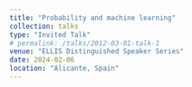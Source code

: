 ```yaml
---
title: "Probability and machine learning"
collection: talks
type: "Invited Talk"
# permalink: /talks/2012-03-01-talk-1
venue: "ELLIS Distinguished Speaker Series"
date: 2024-02-06
location: "Alicante, Spain"
---
```

<!-- <span style="font-size: 0.9em;"> Presenting my various projects on the role of probability in understanding Machine Learning</span> -->